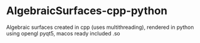 # AlgebraicSurfaces-cpp-python
Algebraic surfaces created in cpp (uses multithreading), rendered in python using opengl pyqt5, macos ready included .so
